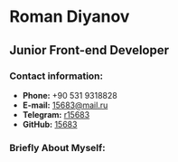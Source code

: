 # **Roman Diyanov** #
## **Junior Front-end Developer**
### **Contact information:**
* **Phone:** +90 531 9318828
* **E-mail:** 15683@mail.ru
* **Telegram:** [r15683](t.me/r15683)
* **GitHub:** [15683](https://github.com/15683)
### **Briefly About Myself:**
